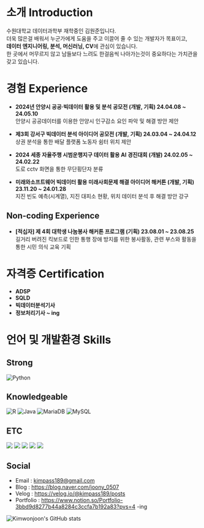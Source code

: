 # 소개 Introduction  
수원대학교 데이터과학부 재학중인 김원준입니다.  
더욱 많은걸 배워서 누군가에게 도움을 주고 이끌어 줄 수 있는 개발자가 목표이고,  
**데이터 엔지니어링, 분석, 머신러닝, CV**에 관심이 있습니다.  
한 곳에서 머무르지 않고 남들보다 느려도 한걸음씩 나아가는것이 중요하다는 가치관을 갖고 있습니다.  

# 경험 Experience

* **2024년 안양시 공공·빅데이터 활용 및 분석 공모전 (개발, 기획) 24.04.08 ~ 24.05.10**  
  안양시 공공데이터를 이용한 안양시 인구감소 요인 파악 및 해결 방안 제안  

* **제3회 강서구 빅데이터 분석 아이디어 공모전 (개발, 기획) 24.03.04 ~ 24.04.12**  
  상권 분석을 통한 배달 플랫폼 노동자 쉼터 위치 제안  

* **2024 세종 자율주행 시범운행지구 데이터 활용 AI 경진대회 (개발) 24.02.05 ~ 24.02.22**  
  도로 cctv 화면을 통한 무단횡단자 분류

* **미래와소프트웨어 빅데이터 활용 미래사회문제 해결 아이디어 해커톤 (개발, 기획) 23.11.20 ~ 24.01.28**  
  지진 빈도 예측(시계열), 지진 대피소 현황, 위치 데이터 분석 후 해결 방안 강구  

## Non-coding Experience  
* **[적십자] 제 4회 대학생 나눔봉사 해커톤 프로그램 (기획) 23.08.01 ~ 23.08.25**  
  길거리 버려진 킥보드로 인한 통행 장애 방지를 위한 봉사활동, 관련 부스와 활동을 통한 시민 의식 교육 기획  

# 자격증 Certification  
* **ADSP**
* **SQLD**
* **빅데이터분석기사**
* **정보처리기사 ~ ing**

# 언어 및 개발환경 Skills

## Strong

![Python](https://img.shields.io/badge/python-3670A0?style=for-the-badge&logo=python&logoColor=ffdd54)

## Knowledgeable

![R](https://img.shields.io/badge/r-%23276DC3.svg?style=for-the-badge&logo=r&logoColor=white) ![Java](https://img.shields.io/badge/java-%23ED8B00.svg?style=for-the-badge&logo=openjdk&logoColor=white) ![MariaDB](https://img.shields.io/badge/MariaDB-003545?style=for-the-badge&logo=mariadb&logoColor=white) ![MySQL](https://img.shields.io/badge/mysql-4479A1.svg?style=for-the-badge&logo=mysql&logoColor=white)

## ETC

<img src="https://img.shields.io/badge/GitHub-181717?style=flat-square&logo=GitHub&logoColor=white"/> <img src="https://img.shields.io/badge/googlecolab-F9AB00?style=flat-square&logo=googlecolab&logoColor=white"/> <img src="https://img.shields.io/badge/Visual Studio Code-007ACC?style=flat-square&logo=Visual Studio Code&logoColor=white"/> <img src="https://img.shields.io/badge/Jupyter-F37626?style=flat-square&logo=Jupyter&logoColor=white"/> <img src="https://img.shields.io/badge/RStudio-75AADB?style=flat-square&logo=RStudio&logoColor=white"/>

## Social
* Email : <kimpass189@gmail.com>
* Blog : https://blog.naver.com/joony_0507
* Velog : https://velog.io/@kimpass189/posts
* Portfolio : https://www.notion.so/Portfolio-3bbd9d8277b44a8284c3ccfa7b192a83?pvs=4 -ing

![Kimwonjoon's GitHub stats](https://github-readme-stats.vercel.app/api?username=Kimwonjoon&show_icons=true)
<!---
Kimwonjoon/Kimwonjoon is a ✨ special ✨ repository because its `README.md` (this file) appears on your GitHub profile.
You can click the Preview link to take a look at your changes.
--->

